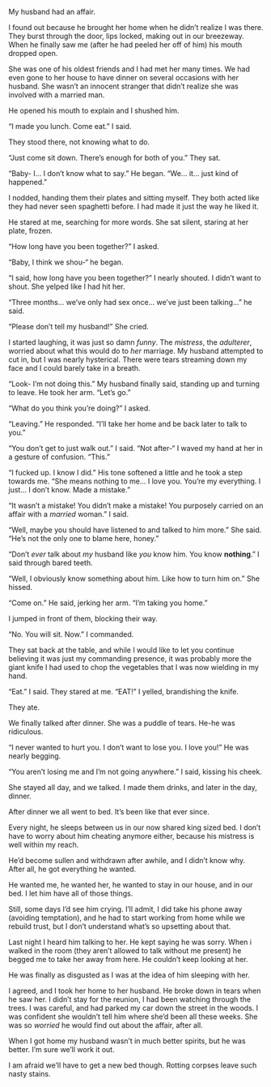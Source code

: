 My husband had an affair. 

I found out because he brought her home when he didn’t realize I was there. They burst through the door, lips locked, making out in our breezeway. When he finally saw me (after he had peeled her off of him) his mouth dropped open. 

She was one of his oldest friends and I had met her many times. We had even gone to her house to have dinner on several occasions with her husband. She wasn’t an innocent stranger that didn’t realize she was involved with a married man. 

He opened his mouth to explain and I shushed him. 

“I made you lunch. Come eat.” I said. 

They stood there, not knowing what to do. 

“Just come sit down. There’s enough for both of you.” They sat. 

“Baby- I... I don’t know what to say.” He began. “We... it... just kind of happened.”

I nodded, handing them their plates and sitting myself. They both acted like they had never seen spaghetti before. I had made it just the way he liked it.

He stared at me, searching for more words. She sat silent, staring at her plate, frozen. 

“How long have you been together?” I asked. 

“Baby, I think we shou-“ he began. 

“I said, how long have you been together?” I nearly shouted. I didn’t want to shout. She yelped like I had hit her. 

“Three months... we’ve only had sex once... we’ve just been talking...” he said.

“Please don’t tell my husband!” She cried. 

I started laughing, it was just so damn *funny*. The *mistress*, the *adulterer*, worried about what this would do to *her* marriage. My husband attempted to cut in, but I was nearly hysterical. There were tears streaming down my face and I could barely take in a breath. 

“Look- I’m not doing this.” My husband finally said, standing up and turning to leave. He took her arm. “Let’s go.” 

“What do you think you’re doing?” I asked. 

“Leaving.” He responded. “I’ll take her home and be back later to talk to you.”

“You don’t get to just walk out.” I said. “Not after-“ I waved my hand at her in a gesture of confusion. “This.” 

“I fucked up. I know I did.” His tone softened a little and he took a step towards me. “She means nothing to me... I love you. You’re my everything. I just... I don’t know. Made a mistake.”

“It wasn’t a mistake! You didn’t make a mistake! You purposely carried on an affair with a *married* woman.” I said. 

“Well, maybe you should have listened to and talked to him more.” She said. “He’s not the only one to blame here, honey.”

“Don’t *ever* talk about *my* husband like *you* know him. You know **nothing**.” I said through bared teeth. 

“Well, I obviously know something about him. Like how to turn him on.” She hissed. 

“Come on.” He said, jerking her arm. “I’m taking you home.”

I jumped in front of them, blocking their way. 

“No. You will sit. Now.” I commanded. 

They sat back at the table, and while I would like to let you continue believing it was just my commanding presence, it was probably more the giant knife I had used to chop the vegetables that I was now wielding in my hand. 

“Eat.” I said. They stared at me. “EAT!” I yelled, brandishing the knife. 

They ate.

We finally talked after dinner. She was a puddle of tears. He-he was ridiculous. 

“I never wanted to hurt you. I don’t want to lose you. I love you!” He was nearly begging. 

“You aren’t losing me and I’m not going anywhere.” I said, kissing his cheek. 

She stayed all day, and we talked. I made them drinks, and later in the day, dinner. 

After dinner we all went to bed. It’s been like that ever since. 

Every night, he sleeps between us in our now shared king sized bed. I don’t have to worry about him cheating anymore either, because his mistress is well within my reach. 

He’d become sullen and withdrawn after awhile, and I didn’t know why. After all, he got everything he wanted. 

He wanted me, he wanted her, he wanted to stay in our house, and in our bed. I let him have all of those things. 

Still, some days I’d see him crying. I’ll admit, I did take his phone away (avoiding temptation), and he had to start working from home while we rebuild trust, but I don’t understand what’s so upsetting about that. 

Last night I heard him talking to her. He kept saying he was sorry. When i walked in the room (they aren’t allowed to talk without me present) he begged me to take her away from here. He couldn’t keep looking at her. 

He was finally as disgusted as I was at the idea of him sleeping with her. 

I agreed, and I took her home to her husband. He broke down in tears when he saw her. I didn’t stay for the reunion, I had been watching through the trees. I was careful, and had parked my car down the street in the woods. I was confident she wouldn’t tell him where she’d been all these weeks. She was so *worried* he would find out about the affair, after all. 

When I got home my husband wasn’t in much better spirits, but he was better. I’m sure we’ll work it out. 

I am afraid we’ll have to get a new bed though. Rotting corpses leave such nasty stains.